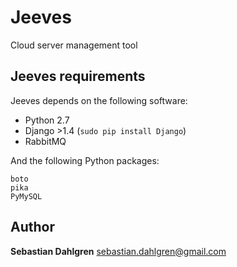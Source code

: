 Jeeves
======

Cloud server management tool

Jeeves requirements
-------------------

Jeeves depends on the following software:

- Python 2.7 
- Django >1.4 (`sudo pip install Django`)
- RabbitMQ

And the following Python packages:

	boto
	pika
	PyMySQL

Author
------
**Sebastian Dahlgren** <sebastian.dahlgren@gmail.com>
